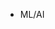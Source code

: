- ML/AI

<!---
Ziyadaj/Ziyadaj is a ✨ special ✨ repository because its `README.md` (this file) appears on your GitHub profile.
You can click the Preview link to take a look at your changes.
--->
